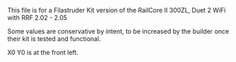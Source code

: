 This file is for a Filastruder Kit version of the RailCore II 300ZL, Duet 2 WiFi with RRF 2.02 - 2.05

Some values are conservative by intent, to be increased by the builder once their kit is tested and functional.

X0 Y0 is at the front left.
